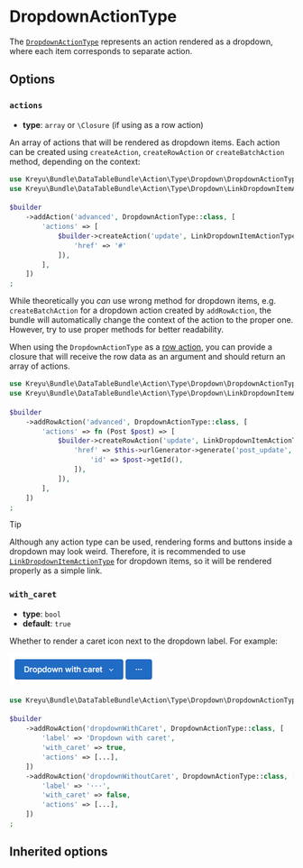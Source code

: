 <script setup>
    import ActionTypeOptions from "./options/action.md";
</script>

# DropdownActionType

The [`DropdownActionType`](https://github.com/Kreyu/data-table-bundle/blob/main/src/Action/Type/Dropdown/DropdownActionType.php) represents an action rendered as a dropdown, where each item corresponds to separate action.

## Options

### `actions`

- **type**: `array` or `\Closure` (if using as a row action)

An array of actions that will be rendered as dropdown items.
Each action can be created using `createAction`, `createRowAction` or `createBatchAction` method, depending on the context:

```php
use Kreyu\Bundle\DataTableBundle\Action\Type\Dropdown\DropdownActionType;
use Kreyu\Bundle\DataTableBundle\Action\Type\Dropdown\LinkDropdownItemActionType;

$builder
    ->addAction('advanced', DropdownActionType::class, [
        'actions' => [
            $builder->createAction('update', LinkDropdownItemActionType::class, [
                'href' => '#'            
            ]),
        ],
    ])
;
```

While theoretically you _can_ use wrong method for dropdown items, e.g. `createBatchAction` for a dropdown action created by `addRowAction`,
the bundle will automatically change the context of the action to the proper one. However, try to use proper methods for better readability.

When using the `DropdownActionType` as a [row action](../../../docs/components/actions.md), you can provide a closure
that will receive the row data as an argument and should return an array of actions.

```php
use Kreyu\Bundle\DataTableBundle\Action\Type\Dropdown\DropdownActionType;
use Kreyu\Bundle\DataTableBundle\Action\Type\Dropdown\LinkDropdownItemActionType;

$builder
    ->addRowAction('advanced', DropdownActionType::class, [
        'actions' => fn (Post $post) => [
            $builder->createRowAction('update', LinkDropdownItemActionType::class, [
                'href' => $this->urlGenerator->generate('post_update', [
                    'id' => $post->getId(),
                ]),
            ]),
        ],
    ])
;
```

> [!TIP]
> Although any action type can be used, rendering forms and buttons inside a dropdown may look weird.
> Therefore, it is recommended to use [`LinkDropdownItemActionType`](link-dropdown-item.md) for dropdown items,
> so it will be rendered properly as a simple link.

### `with_caret`

- **type**: `bool`
- **default**: `true`

Whether to render a caret icon next to the dropdown label. For example:

![Dropdown action with and without caret example](./dropdown_action_type_with_caret_example.png)

```php
use Kreyu\Bundle\DataTableBundle\Action\Type\Dropdown\DropdownActionType;

$builder 
    ->addRowAction('dropdownWithCaret', DropdownActionType::class, [
        'label' => 'Dropdown with caret',
        'with_caret' => true,
        'actions' => [...],
    ])
    ->addRowAction('dropdownWithoutCaret', DropdownActionType::class, [
        'label' => '···',
        'with_caret' => false,
        'actions' => [...],
    ])
;
```

## Inherited options

<ActionTypeOptions/>

